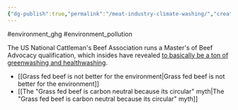 ```yaml
---
{"dg-publish":true,"permalink":"/meat-industry-climate-washing/","created":"2024-11-22T14:05:16.685+00:00","updated":"2025-10-23T10:53:12.094+01:00"}
---
```


#environment_ghg #environment_pollution 

The US National Cattleman's Beef Association runs a Master's of Beef Advocacy qualification, which insides have revealed [to basically be a ton of greenwashing and healthwashing](https://www.theguardian.com/environment/2023/may/03/beef-industry-public-relations-messaging-machine).

- [[Grass fed beef is not better for the environment\|Grass fed beef is not better for the environment]]
- [[The "Grass fed beef is carbon neutral because its circular" myth\|The "Grass fed beef is carbon neutral because its circular" myth]]